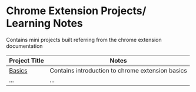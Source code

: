 # Chrome Extension Projects/ Learning Notes

Contains mini projects built referring from the chrome extension documentation

| Project Title  | Notes |
| ------------- | ------------- |
| [Basics](basics)  | Contains introduction to chrome extension basics  |
| ... | ... |
